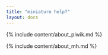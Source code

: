 ```yaml
---
title: "miniature help?"
layout: docs
---
```


{% include content/about_piwik.md %}

{% include content/about_mh.md %}

